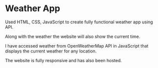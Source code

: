# Weather App

Used HTML, CSS, JavaScript to create fully functional weather app using API.

Along with the weather the website will also show the current time.

I have accessed weather from OpenWeatherMap API in JavaScript that displays the current weather for any location.

The website is fully responsive and has also been hosted.


